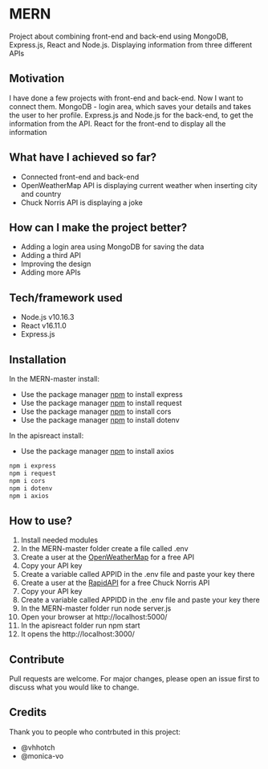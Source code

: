 # MERN

Project about combining front-end and back-end using MongoDB, Express.js, React and Node.js. Displaying information from three different APIs

## Motivation
I have done a few projects with front-end and back-end. Now I want to connect them. MongoDB - login area, which saves your details and takes the user to her profile. Express.js and Node.js for the back-end, to get the information from the API. React for the front-end to display all the information

## What have I achieved so far?
* Connected front-end and back-end
* OpenWeatherMap API is displaying current weather when inserting city and country
* Chuck Norris API is displaying a joke


## How can I make the project better?
* Adding a login area using MongoDB for saving the data
* Adding a third API
* Improving the design
* Adding more APIs

## Tech/framework used
* Node.js v10.16.3
* React v16.11.0
* Express.js


## Installation
In the MERN-master install:
* Use the package manager [npm](https://www.npmjs.com/package/express) to install express
* Use the package manager [npm](https://www.npmjs.com/package/request) to install request
* Use the package manager [npm](https://www.npmjs.com/package/cors) to install cors
* Use the package manager [npm](https://www.npmjs.com/package/dotenv) to install dotenv

In the apisreact install:
* Use the package manager [npm](https://www.npmjs.com/package/axios) to install axios


```bash
npm i express
npm i request
npm i cors
npm i dotenv
npm i axios
```

## How to use?
1. Install needed modules
2. In the MERN-master folder create a file called .env
3. Create a user at the [OpenWeatherMap](https://openweathermap.org/) for a free API
4. Copy your API key
5. Create a variable called APPID in the .env file and paste your key there
6. Create a user at the [RapidAPI](https://rapidapi.com/matchilling/api/chuck-norris) for a free Chuck Norris API
7. Copy your API key
8. Create a variable called APPIDD in the .env file and paste your key there
9. In the MERN-master folder run node server.js
10. Open your browser at http://localhost:5000/
11. In the apisreact folder run npm start
12. It opens the http://localhost:3000/

## Contribute
Pull requests are welcome. For major changes, please open an issue first to discuss what you would like to change.

## Credits
Thank you to people who contrbuted in this project:
* @vhhotch
* @monica-vo
